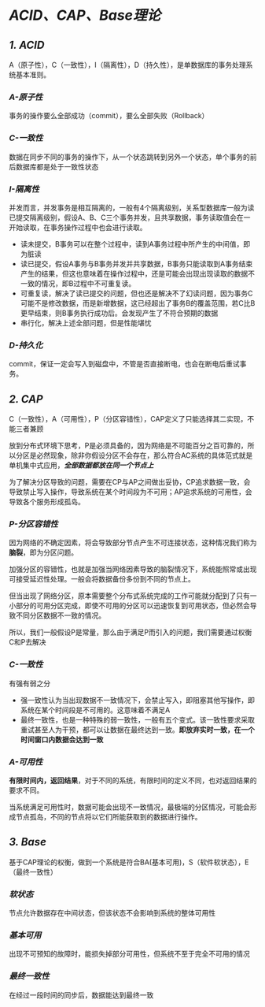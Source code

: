 # ***ACID、CAP、Base理论***

## ***1. ACID***

A（原子性），C（一致性），I（隔离性），D（持久性），是单数据库的事务处理系统基本准则。

### ***A-原子性***
事务的操作要么全部成功（commit），要么全部失败（Rollback）

### ***C-一致性***
数据在同步不同的事务的操作下，从一个状态跳转到另外一个状态，单个事务的前后数据库都是处于一致性状态

### ***I-隔离性***
并发而言，并发事务是相互隔离的，一般有4个隔离级别，关系型数据库一般为读已提交隔离级别，假设A、B、C三个事务并发，且共享数据，事务读取值会在一开始读取，在事务操作过程中也会进行读取。
- 读未提交，B事务可以在整个过程中，读到A事务过程中所产生的中间值，即为脏读
- 读已提交，假设A事务与B事务并发并共享数据，B事务只能读取到A事务结束产生的结果，但这也意味着在操作过程中，还是可能会出现出现读取的数据不一致的情况，即B过程中不可重复读。
- 可重复读，解决了读已提交的问题，但也还是解决不了幻读问题，因为事务C可能不是修改数据，而是新增数据，这已经超出了事务B的覆盖范围，若C比B更早结束，则B事务执行成功后。会发现产生了不符合预期的数据
- 串行化，解决上述全部问题，但是性能堪忧

### ***D-持久化***
commit，保证一定会写入到磁盘中，不管是否直接断电，也会在断电后重试事务。

## ***2. CAP***

C（一致性），A（可用性），P（分区容错性），CAP定义了只能选择其二实现，不能三者兼顾

放到分布式环境下思考，P是必须具备的，因为网络是不可能百分之百可靠的，所以分区是必然现象，除非你假设分区不会存在，那么符合AC系统的具体范式就是单机集中式应用，***全部数据都放在同一个节点上***

为了解决分区导致的问题，需要在CP与AP之间做出妥协，CP追求数据一致，会导致禁止写入操作，导致系统在某个时间段为不可用；AP追求系统的可用性，会导致各个服务形成孤岛。

### ***P-分区容错性***
因为网络的不确定因素，将会导致部分节点产生不可连接状态，这种情况我们称为**脑裂**，即为分区问题。

加强分区的容错性，也就是加强当网络因素导致的脑裂情况下，系统能照常或出现可接受延迟性处理。一般会将数据备份多份到不同的节点上。

但当出现了网络分区，原本需要整个分布式系统完成的工作可能就分配到了只有一小部分的可用分区完成，即使不可用的分区可以迅速恢复到可用状态，但必然会导致不同分区数据不一致的情况。

所以，我们一般假设P是常量，那么由于满足P而引入的问题，我们需要通过权衡C和P去解决

### ***C-一致性***
有强有弱之分
- 强一致性认为当出现数据不一致情况下，会禁止写入，即阻塞其他写操作，即系统在某个时间段是不可用的。这意味着不满足A
- 最终一致性，也是一种特殊的弱一致性，一般有五个变式。该一致性要求采取重试甚至人为干预，都可以让数据在最终达到一致。**即放弃实时一致，在一个时间窗口内数据会达到一致**

### ***A-可用性***
**有限时间内，返回结果**，对于不同的系统，有限时间的定义不同，也对返回结果的要求不同。

当系统满足可用性时，数据可能会出现不一致情况，最极端的分区情况，可能会形成节点孤岛，不同的节点将以它们所能获取到的数据进行操作。

## ***3. Base***
基于CAP理论的权衡，做到一个系统是符合BA(基本可用)，S（软件软状态），E（最终一致性）

### ***软状态***
节点允许数据存在中间状态，但该状态不会影响到系统的整体可用性

### ***基本可用***
出现不可预知的故障时，能损失掉部分可用性，但系统不至于完全不可用的情况

### ***最终一致性***
在经过一段时间的同步后，数据能达到最终一致
